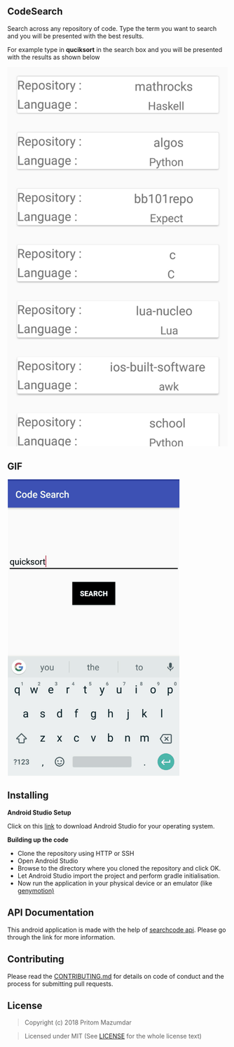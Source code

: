 ## CodeSearch

Search across any repository of code. Type the term you want to search and you will be presented with the best results. 

For example type in **quciksort** in the search box and you will be presented with the results as shown below

![image alt text](/Screenshots/resultlist.jpeg)

## GIF

![image alt text](/Screenshots/images.gif)

## Installing

**Android Studio Setup**

Click on this [link](https://developer.android.com/studio/index.html#Installing) to download Android Studio for your operating system.


**Building up the code**
 * Clone the repository using HTTP or SSH
 * Open Android Studio
 * Browse to the directory where you cloned the repository and click OK.
 * Let Android Studio import the project and perform gradle initialisation.
 * Now run the application in your physical device or an emulator (like [genymotion)](http://www.genymotion.com/)

## API Documentation

This android application is made with the help of [searchcode api](https://searchcode.com/api/). Please go through the link for more information.

## Contributing

Please read the [CONTRIBUTING.md](https://github.com/Pritom14/CodeSearch/blob/master/CONTRIBUTING.md) for details on code of conduct and the process for submitting pull requests.

## License

> Copyright (c) 2018 Pritom Mazumdar

> Licensed under MIT (See [LICENSE](https://github.com/Pritom14/CodeSearch/blob/master/LICENSE) for the whole license text)


